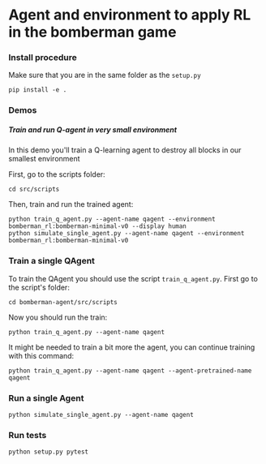 # Agent and environment to apply RL in the bomberman game

### Install procedure

Make sure that you are in the same folder as the `setup.py`

```
pip install -e .
```

### Demos

##### Train and run Q-agent in very small environment

In this demo you'll train a Q-learning agent to destroy all blocks in our smallest environment

First, go to the scripts folder:

```
cd src/scripts
```

Then, train and run the trained agent:

```
python train_q_agent.py --agent-name qagent --environment bomberman_rl:bomberman-minimal-v0 --display human
python simulate_single_agent.py --agent-name qagent --environment bomberman_rl:bomberman-minimal-v0
```

### Train a single QAgent

To train the QAgent you should use the script `train_q_agent.py`. First go to the 
script's folder:

```
cd bomberman-agent/src/scripts
```

Now you should run the train:

```
python train_q_agent.py --agent-name qagent
```

It might be needed to train a bit more the agent, you can
continue training with this command:

```
python train_q_agent.py --agent-name qagent --agent-pretrained-name qagent
```

### Run a single Agent

```
python simulate_single_agent.py --agent-name qagent
```

### Run tests

```
python setup.py pytest
```
